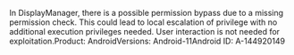 In DisplayManager, there is a possible permission bypass due to a missing permission check. This could lead to local escalation of privilege with no additional execution privileges needed. User interaction is not needed for exploitation.Product: AndroidVersions: Android-11Android ID: A-144920149